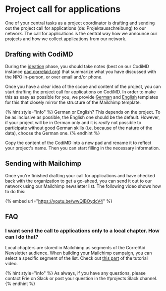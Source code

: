 # Project call for applications

One of your central tasks as a project coordinator is drafting and sending out the project call for applications \(de: Projektausschreibung\) to our network. The call for applications is the central way how we announce our projects and how we collect applications from our network. 

## Drafting with CodiMD

During the [ideation](../project-stages.md#ideation) phase, you should take notes \(best on our CodiMD instance [pad.correlaid.org](../../wiki/infrastructure/codimd.md)\) that summarize what you have discussed with the NPO in-person, or over email and/or phone. 

Once you have a clear idea of the scope and content of the project, you can start drafting the project call for applications on CodiMD. In order to make this as easy as possible for you, we provide [German](https://pad.correlaid.org/jnPmVZffSdWbWw3oQWN8_w?both) and [English](https://pad.correlaid.org/jnPmVZffSdWbWw3oQWN8_w?both) templates for this that closely mirror the structure of the Mailchimp template. 

{% hint style="info" %}
German or English? This depends on the project. To be as inclusive as possible, the English one should be the default. However, if your project will be in German only and it is _really_ not possible to participate without good German skills \(i.e. because of the nature of the data\), choose the German one.
{% endhint %}

Copy the content of the CodiMD into a new pad and rename it to reflect your project's name. Then you can start filling in the necessary information.

## Sending with Mailchimp

Once you're finished drafting your call for applications and have checked back with the organization to get a go-ahead, you can send it out to our network using our Mailchimp newsletter list. The following video shows how to do this:

{% embed url="https://youtu.be/wwQIBOydcV4" %}

## FAQ

### I want send the call to applications only to a local chapter. How can I do that?

Local chapters are stored in Mailchimp as segments of the CorrelAid Newsletter audience. When building your Mailchimp campaign, you can select a specific segment of the list. Check out [this part](https://youtu.be/wwQIBOydcV4?t=227) of the tutorial video.

{% hint style="info" %}
As always, if you have any questions, please contact Frie on Slack or post your question in the \#projects Slack channel.
{% endhint %}

